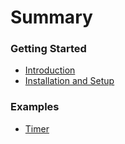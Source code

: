 # Summary

### Getting Started

* [Introduction](README.md)
* [Installation and Setup](setup.md)

### Examples
* [Timer](examples/timer.md)
